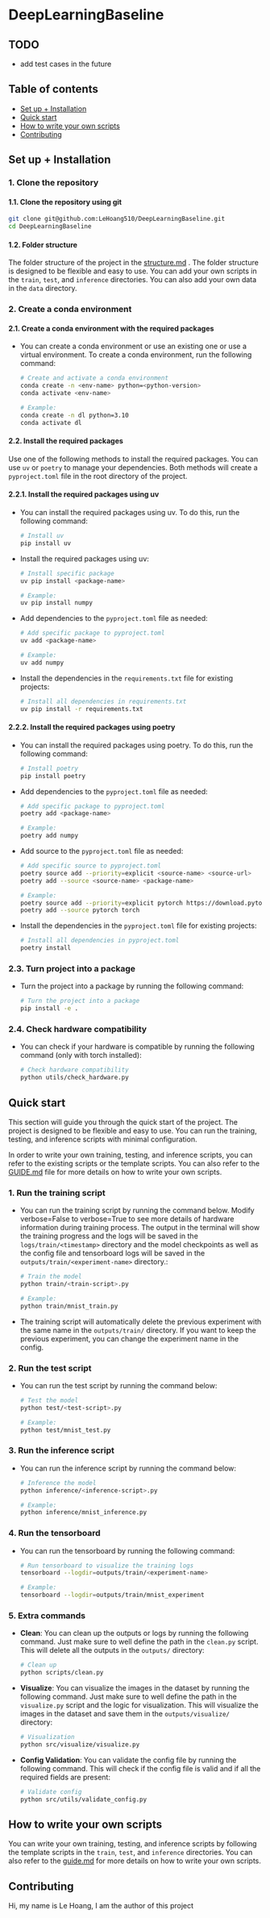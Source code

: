 # DeepLearningBaseline

## TODO

- add test cases in the future

## Table of contents

- [Set up + Installation](#set-up--installation)
- [Quick start](#quick-start)
- [How to write your own scripts](#how-to-write-your-own-scripts)
- [Contributing](#contributing)

## Set up + Installation

### 1. Clone the repository

#### 1.1. Clone the repository using git

```bash
git clone git@github.com:LeHoang510/DeepLearningBaseline.git
cd DeepLearningBaseline
```

#### 1.2. Folder structure

The folder structure of the project in the [structure.md](docs/structure.md) . The folder structure is designed to be flexible and easy to use. You can add your own scripts in the `train`, `test`, and `inference` directories. You can also add your own data in the `data` directory.

### 2. Create a conda environment

#### 2.1. Create a conda environment with the required packages

- You can create a conda environment or use an existing one or use a virtual environment. To create a conda environment, run the following command:

    ```bash
    # Create and activate a conda environment
    conda create -n <env-name> python=<python-version>
    conda activate <env-name>

    # Example:
    conda create -n dl python=3.10
    conda activate dl
    ```

#### 2.2. Install the required packages

Use one of the following methods to install the required packages. You can use `uv` or `poetry` to manage your dependencies. Both methods will create a `pyproject.toml` file in the root directory of the project.

#### 2.2.1. Install the required packages using uv

- You can install the required packages using uv. To do this, run the following command:

    ```bash
    # Install uv
    pip install uv
    ```

- Install the required packages using uv:

    ```bash
    # Install specific package
    uv pip install <package-name>

    # Example:
    uv pip install numpy
    ```

- Add dependencies to the `pyproject.toml` file as needed:

    ```bash
    # Add specific package to pyproject.toml
    uv add <package-name>

    # Example:
    uv add numpy
    ```

- Install the dependencies in the `requirements.txt` file for existing projects:

    ```bash
    # Install all dependencies in requirements.txt
    uv pip install -r requirements.txt
    ```

#### 2.2.2. Install the required packages using poetry

- You can install the required packages using poetry. To do this, run the following command:

    ```bash
    # Install poetry
    pip install poetry
    ```

- Add dependencies to the `pyproject.toml` file as needed:

    ```bash
    # Add specific package to pyproject.toml
    poetry add <package-name>

    # Example:
    poetry add numpy
    ```

- Add source to the `pyproject.toml` file as needed:

    ```bash
    # Add specific source to pyproject.toml
    poetry source add --priority=explicit <source-name> <source-url>
    poetry add --source <source-name> <package-name>

    # Example:
    poetry source add --priority=explicit pytorch https://download.pytorch.org/whl/cu118
    poetry add --source pytorch torch
    ```

- Install the dependencies in the `pyproject.toml` file for existing projects:

    ```bash
    # Install all dependencies in pyproject.toml
    poetry install
    ```

### 2.3. Turn project into a package

- Turn the project into a package by running the following command:

    ```bash
    # Turn the project into a package
    pip install -e .
    ```

### 2.4. Check hardware compatibility

- You can check if your hardware is compatible by running the following command (only with torch installed):

    ```bash
    # Check hardware compatibility
    python utils/check_hardware.py
    ```

## Quick start

This section will guide you through the quick start of the project. The project is designed to be flexible and easy to use. You can run the training, testing, and inference scripts with minimal configuration.

In order to write your own training, testing, and inference scripts, you can refer to the existing scripts or the template scripts. You can also refer to the [GUIDE.md](docs/guide.md)  file for more details on how to write your own scripts.

### 1. Run the training script

- You can run the training script by running the command below. Modify verbose=False to verbose=True to see more details of hardware information during training process. The output in the terminal will show the training progress and the logs will be saved in the `logs/train/<timestamp>` directory and the model checkpoints as well as the config file and tensorboard logs will be saved in the `outputs/train/<experiment-name>` directory.:

    ```bash
    # Train the model
    python train/<train-script>.py

    # Example:
    python train/mnist_train.py
    ```

- The training script will automatically delete the previous experiment with the same name in the `outputs/train/` directory. If you want to keep the previous experiment, you can change the experiment name in the config.

### 2. Run the test script

- You can run the test script by running the command below:

    ```bash
    # Test the model
    python test/<test-script>.py

    # Example:
    python test/mnist_test.py
    ```

### 3. Run the inference script

- You can run the inference script by running the command below:

    ```bash
    # Inference the model
    python inference/<inference-script>.py

    # Example:
    python inference/mnist_inference.py
    ```

### 4. Run the tensorboard

- You can run the tensorboard by running the following command:

    ```bash
    # Run tensorboard to visualize the training logs
    tensorboard --logdir=outputs/train/<experiment-name>

    # Example:
    tensorboard --logdir=outputs/train/mnist_experiment
    ```

### 5. Extra commands

- **Clean**:  You can clean up the outputs or logs by running the following command. Just make sure to well define the path in the `clean.py` script. This will delete all the outputs in the `outputs/` directory:

    ```bash
    # Clean up
    python scripts/clean.py
    ```

- **Visualize**: You can visualize the images in the dataset by running the following command. Just make sure to well define the path in the `visualize.py` script and the logic for visualization. This will visualize the images in the dataset and save them in the `outputs/visualize/` directory:

    ```bash
    # Visualization
    python src/visualize/visualize.py
    ```

- **Config Validation**: You can validate the config file by running the following command. This will check if the config file is valid and if all the required fields are present:

    ```bash
    # Validate config
    python src/utils/validate_config.py
    ```

## How to write your own scripts

You can write your own training, testing, and inference scripts by following the template scripts in the `train`, `test`, and `inference` directories. You can also refer to the [guide.md](docs/guide.md) for more details on how to write your own scripts.

## Contributing

Hi, my name is Le Hoang, I am the author of this project
